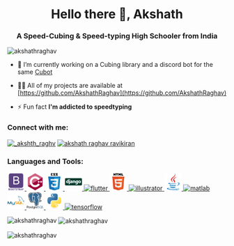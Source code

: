 <h1 align="center">Hello there 👋, Akshath</h1>
<h3 align="center">A Speed-Cubing & Speed-typing High Schooler from India </h3>

<p align="left"> <img src="https://komarev.com/ghpvc/?username=akshathraghav&label=Profile%20views&color=0e75b6&style=flat" alt="akshathraghav" /> </p>

- 🔭 I’m currently working on a Cubing library and a discord bot for the same [Cubot](https://github.com/AkshathRaghav/cubot.io)

- 👨‍💻 All of my projects are available at [https://github.com/AkshathRaghav](https://github.com/AkshathRaghav)

- ⚡ Fun fact **I'm addicted to speedtyping**

<h3 align="left">Connect with me:</h3>
<p align="left">
<a href="https://instagram.com/_akshth_raghv" target="blank"><img align="center" src="https://raw.githubusercontent.com/rahuldkjain/github-profile-readme-generator/master/src/images/icons/Social/instagram.svg" alt="_akshth_raghv" height="30" width="40" /></a>
<a href="https://www.behance.net/akshath raghav ravikiran" target="blank"><img align="center" src="https://raw.githubusercontent.com/rahuldkjain/github-profile-readme-generator/master/src/images/icons/Social/behance.svg" alt="akshath raghav ravikiran" height="30" width="40" /></a>
</p>

<h3 align="left">Languages and Tools:</h3>
<p align="left"> <a href="https://getbootstrap.com" target="_blank"> <img src="https://raw.githubusercontent.com/devicons/devicon/master/icons/bootstrap/bootstrap-plain-wordmark.svg" alt="bootstrap" width="40" height="40"/> </a> <a href="https://www.w3schools.com/cpp/" target="_blank"> <img src="https://raw.githubusercontent.com/devicons/devicon/master/icons/cplusplus/cplusplus-original.svg" alt="cplusplus" width="40" height="40"/> </a> <a href="https://www.w3schools.com/css/" target="_blank"> <img src="https://raw.githubusercontent.com/devicons/devicon/master/icons/css3/css3-original-wordmark.svg" alt="css3" width="40" height="40"/> </a> <a href="https://www.djangoproject.com/" target="_blank"> <img src="https://raw.githubusercontent.com/devicons/devicon/master/icons/django/django-original.svg" alt="django" width="40" height="40"/> </a> <a href="https://flutter.dev" target="_blank"> <img src="https://www.vectorlogo.zone/logos/flutterio/flutterio-icon.svg" alt="flutter" width="40" height="40"/> </a> <a href="https://www.w3.org/html/" target="_blank"> <img src="https://raw.githubusercontent.com/devicons/devicon/master/icons/html5/html5-original-wordmark.svg" alt="html5" width="40" height="40"/> </a> <a href="https://www.adobe.com/in/products/illustrator.html" target="_blank"> <img src="https://www.vectorlogo.zone/logos/adobe_illustrator/adobe_illustrator-icon.svg" alt="illustrator" width="40" height="40"/> </a> <a href="https://www.java.com" target="_blank"> <img src="https://raw.githubusercontent.com/devicons/devicon/master/icons/java/java-original.svg" alt="java" width="40" height="40"/> </a> <a href="https://www.mathworks.com/" target="_blank"> <img src="https://upload.wikimedia.org/wikipedia/commons/2/21/Matlab_Logo.png" alt="matlab" width="40" height="40"/> </a> <a href="https://www.mysql.com/" target="_blank"> <img src="https://raw.githubusercontent.com/devicons/devicon/master/icons/mysql/mysql-original-wordmark.svg" alt="mysql" width="40" height="40"/> </a> <a href="https://www.postgresql.org" target="_blank"> <img src="https://raw.githubusercontent.com/devicons/devicon/master/icons/postgresql/postgresql-original-wordmark.svg" alt="postgresql" width="40" height="40"/> </a> <a href="https://www.python.org" target="_blank"> <img src="https://raw.githubusercontent.com/devicons/devicon/master/icons/python/python-original.svg" alt="python" width="40" height="40"/> </a> <a href="https://www.tensorflow.org" target="_blank"> <img src="https://www.vectorlogo.zone/logos/tensorflow/tensorflow-icon.svg" alt="tensorflow" width="40" height="40"/> </a> </p>

<p><img align="left" src="https://github-readme-stats.vercel.app/api/top-langs?username=akshathraghav&show_icons=true&locale=en&layout=compact" alt="akshathraghav" /></p>

<p>&nbsp;<img align="center" src="https://github-readme-stats.vercel.app/api?username=akshathraghav&show_icons=true&locale=en" alt="akshathraghav" /></p>

<p><img align="center" src="https://github-readme-streak-stats.herokuapp.com/?user=akshathraghav&" alt="akshathraghav" /></p>

